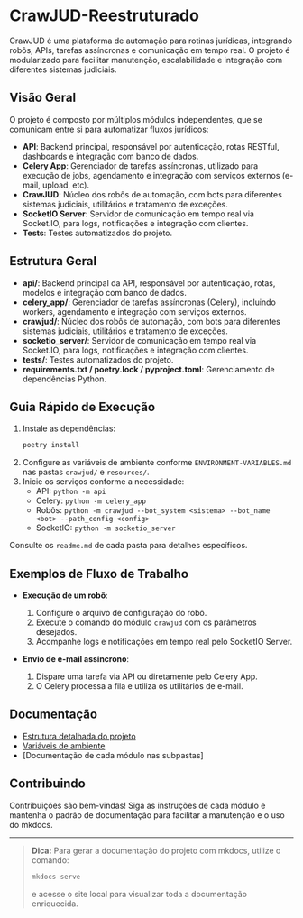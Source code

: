 # CrawJUD-Reestruturado

CrawJUD é uma plataforma de automação para rotinas jurídicas, integrando robôs, APIs, tarefas assíncronas e comunicação em tempo real. O projeto é modularizado para facilitar manutenção, escalabilidade e integração com diferentes sistemas judiciais.

## Visão Geral

O projeto é composto por múltiplos módulos independentes, que se comunicam entre si para automatizar fluxos jurídicos:

- **API**: Backend principal, responsável por autenticação, rotas RESTful, dashboards e integração com banco de dados.
- **Celery App**: Gerenciador de tarefas assíncronas, utilizado para execução de jobs, agendamento e integração com serviços externos (e-mail, upload, etc).
- **CrawJUD**: Núcleo dos robôs de automação, com bots para diferentes sistemas judiciais, utilitários e tratamento de exceções.
- **SocketIO Server**: Servidor de comunicação em tempo real via Socket.IO, para logs, notificações e integração com clientes.
- **Tests**: Testes automatizados do projeto.

## Estrutura Geral

- **api/**: Backend principal da API, responsável por autenticação, rotas, modelos e integração com banco de dados.
- **celery_app/**: Gerenciador de tarefas assíncronas (Celery), incluindo workers, agendamento e integração com serviços externos.
- **crawjud/**: Núcleo dos robôs de automação, com bots para diferentes sistemas judiciais, utilitários e tratamento de exceções.
- **socketio_server/**: Servidor de comunicação em tempo real via Socket.IO, para logs, notificações e integração com clientes.
- **tests/**: Testes automatizados do projeto.
- **requirements.txt / poetry.lock / pyproject.toml**: Gerenciamento de dependências Python.

## Guia Rápido de Execução

1. Instale as dependências:
   ```powershell
   poetry install
   ```
2. Configure as variáveis de ambiente conforme `ENVIRONMENT-VARIABLES.md` nas pastas `crawjud/` e `resources/`.
3. Inicie os serviços conforme a necessidade:
   - API: `python -m api`
   - Celery: `python -m celery_app`
   - Robôs: `python -m crawjud --bot_system <sistema> --bot_name <bot> --path_config <config>`
   - SocketIO: `python -m socketio_server`

Consulte os `readme.md` de cada pasta para detalhes específicos.

## Exemplos de Fluxo de Trabalho

- **Execução de um robô**:
  1. Configure o arquivo de configuração do robô.
  2. Execute o comando do módulo `crawjud` com os parâmetros desejados.
  3. Acompanhe logs e notificações em tempo real pelo SocketIO Server.

- **Envio de e-mail assíncrono**:
  1. Dispare uma tarefa via API ou diretamente pelo Celery App.
  2. O Celery processa a fila e utiliza os utilitários de e-mail.

## Documentação

- [Estrutura detalhada do projeto](PROJECT-STRUCTURE.md)
- [Variáveis de ambiente](crawjud/ENVIRONMENT-VARIABLES.md)
- [Documentação de cada módulo nas subpastas]

## Contribuindo

Contribuições são bem-vindas! Siga as instruções de cada módulo e mantenha o padrão de documentação para facilitar a manutenção e o uso do mkdocs.

---

> **Dica:** Para gerar a documentação do projeto com mkdocs, utilize o comando:
> ```powershell
> mkdocs serve
> ```
> e acesse o site local para visualizar toda a documentação enriquecida.

